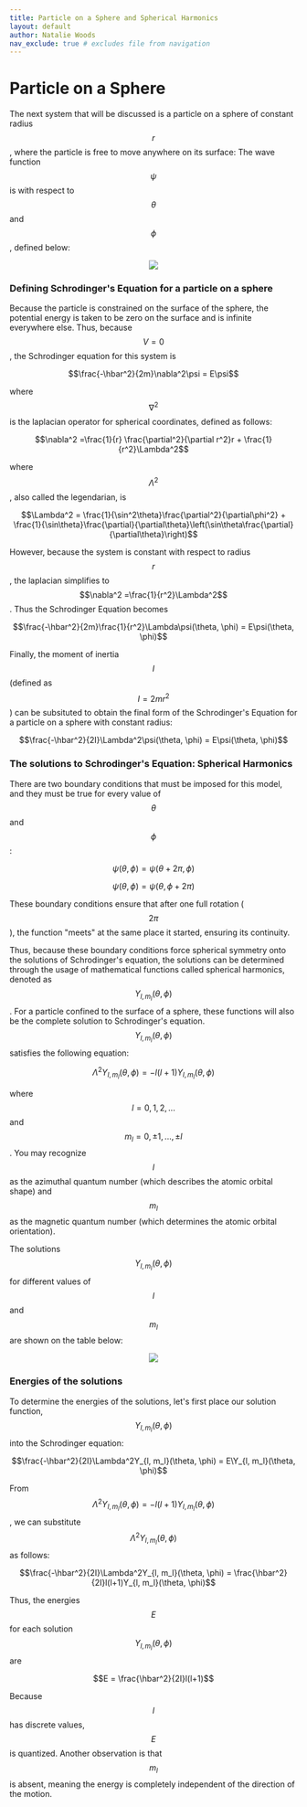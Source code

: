 ```yaml
---
title: Particle on a Sphere and Spherical Harmonics
layout: default
author: Natalie Woods
nav_exclude: true # excludes file from navigation
---
```

# Particle on a Sphere

The next system that will be discussed is a particle on a sphere of constant radius $$r$$, where the particle is free to move anywhere on its surface:
The wave function$$\psi$$ is with respect to $$\theta$$ and $$\phi$$, defined below:

<p align="center"><img src="../assets/images/PoS_constantradius.png"></p>

### Defining Schrodinger's Equation for a particle on a sphere
Because the particle is constrained on the surface of the sphere, the potential energy is taken to be zero on the surface and is infinite everywhere else. Thus, because $$V=0$$, the Schrodinger equation for this system is

$$\frac{-\hbar^2}{2m}\nabla^2\psi = E\psi$$

where $$\nabla^2$$ is the laplacian operator for spherical coordinates, defined as follows:

$$\nabla^2 =\frac{1}{r} \frac{\partial^2}{\partial r^2}r + \frac{1}{r^2}\Lambda^2$$

where $$\Lambda^2$$, also called the legendarian, is

$$\Lambda^2 = \frac{1}{\sin^2\theta}\frac{\partial^2}{\partial\phi^2} + \frac{1}{\sin\theta}\frac{\partial}{\partial\theta}\left(\sin\theta\frac{\partial}{\partial\theta}\right)$$

However, because the system is constant with respect to radius $$r$$, the laplacian simplifies to $$\nabla^2 =\frac{1}{r^2}\Lambda^2$$. Thus the Schrodinger Equation becomes

$$\frac{-\hbar^2}{2m}\frac{1}{r^2}\Lambda\psi(\theta, \phi) = E\psi(\theta, \phi)$$

Finally, the moment of inertia $$I$$ (defined as $$I = 2mr^2$$) can be subsituted to obtain the final form of the Schrodinger's Equation for a particle on a sphere with constant radius:

$$\frac{-\hbar^2}{2I}\Lambda^2\psi(\theta, \phi) = E\psi(\theta, \phi)$$

### The solutions to Schrodinger's Equation: Spherical Harmonics

There are two boundary conditions that must be imposed for this model, and they must be true for every value of $$\theta$$ and $$\phi$$:

$$\psi(\theta, \phi) = \psi(\theta + 2\pi, \phi)$$

$$\psi(\theta, \phi) = \psi(\theta, \phi + 2\pi)$$

These boundary conditions ensure that after one full rotation ($$2\pi$$), the function "meets" at the same place it started, ensuring its continuity.

Thus, because these boundary conditions force spherical symmetry onto the solutions of Schrodinger's equation, the solutions can be determined through the usage of mathematical functions called spherical harmonics, denoted as $$Y_{l, m_l}(\theta, \phi)$$. For a particle confined to the surface of a sphere, these functions will also be the complete solution to Schrodinger's equation. $$Y_{l, m_l}(\theta, \phi)$$ satisfies the following equation:

$$\Lambda^2Y_{l, m_l}(\theta, \phi) = -l(l+1)Y_{l, m_l}(\theta, \phi)$$

where $$l = 0, 1, 2, ...$$ and $$m_l = 0, ±1, ..., ±l$$. You may recognize $$l$$ as the azimuthal quantum number (which describes the atomic orbital shape) and $$m_l$$ as the magnetic quantum number (which determines the atomic orbital orientation).

The solutions $$Y_{l, m_l}(\theta, \phi)$$ for different values of $$l$$ and $$m_l$$ are shown on the table below:

<p align="center"><img src="../assets/images/spherical_harmonics.png"></p>

### Energies of the solutions

To determine the energies of the solutions, let's first place our solution function, $$Y_{l, m_l}(\theta, \phi)$$ into the Schrodinger equation:

$$\frac{-\hbar^2}{2I}\Lambda^2Y_{l, m_l}(\theta, \phi) = E\Y_{l, m_l}(\theta, \phi)$$

From $$\Lambda^2Y_{l, m_l}(\theta, \phi) = -l(l+1)Y_{l, m_l}(\theta, \phi)$$, we can substitute $$\Lambda^2Y_{l, m_l}(\theta, \phi)$$ as follows:

$$\frac{-\hbar^2}{2I}\Lambda^2Y_{l, m_l}(\theta, \phi) = \frac{\hbar^2}{2I}l(l+1)Y_{l, m_l}(\theta, \phi)$$

Thus, the energies $$E$$ for each solution $$Y_{l, m_l}(\theta, \phi)$$ are

$$E = \frac{\hbar^2}{2I}l(l+1)$$

Because $$l$$ has discrete values, $$E$$ is quantized. Another observation is that $$m_l$$ is absent, meaning the energy is completely independent of the direction of the motion.
